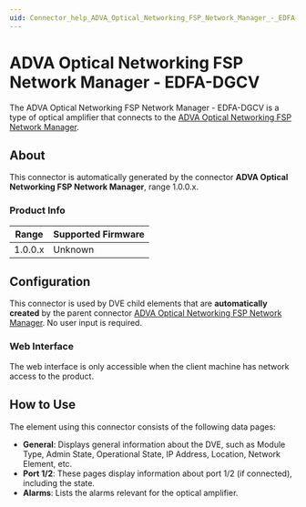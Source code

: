 ```yaml
---
uid: Connector_help_ADVA_Optical_Networking_FSP_Network_Manager_-_EDFA-DGCV
---
```


# ADVA Optical Networking FSP Network Manager - EDFA-DGCV

The ADVA Optical Networking FSP Network Manager - EDFA-DGCV is a type of optical amplifier that connects to the [ADVA Optical Networking FSP Network Manager](xref:Connector_help_ADVA_Optical_Networking_FSP_Network_Manager).

## About

This connector is automatically generated by the connector **ADVA Optical Networking FSP Network Manager**, range 1.0.0.x.

### Product Info

| Range     | Supported Firmware     |
|-----------|------------------------|
| 1.0.0.x   | Unknown                |

## Configuration

This connector is used by DVE child elements that are **automatically created** by the parent connector [ADVA Optical Networking FSP Network Manager](xref:Connector_help_ADVA_Optical_Networking_FSP_Network_Manager). No user input is required.

### Web Interface

The web interface is only accessible when the client machine has network access to the product.

## How to Use

The element using this connector consists of the following data pages:

- **General**: Displays general information about the DVE, such as Module Type, Admin State, Operational State, IP Address, Location, Network Element, etc.
- **Port 1/2**: These pages display information about port 1/2 (if connected), including the state.
- **Alarms**: Lists the alarms relevant for the optical amplifier.
